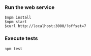 ### Run the web service
```
$npm install
$npm start
$curl http://localhost:3000/?offset=7
```

### Execute tests
```
npm test
```
